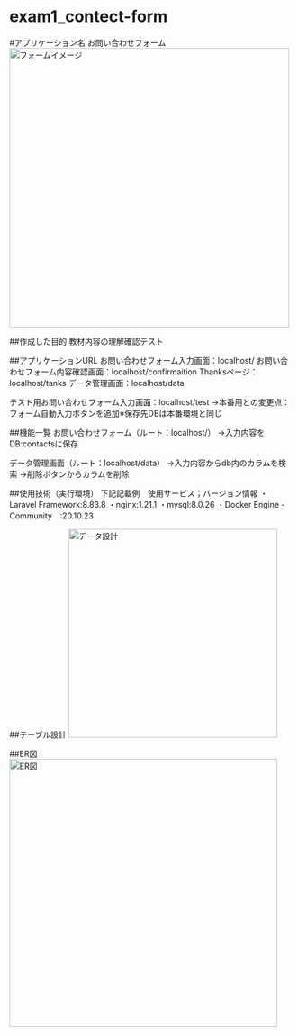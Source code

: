 # exam1_contect-form

#アプリケーション名
お問い合わせフォーム
<img width="497" alt="フォームイメージ" src="https://user-images.githubusercontent.com/92093565/236382782-39005a7f-4112-45f5-8ebf-fa6b5fddf7d6.png">


##作成した目的
教材内容の理解確認テスト

##アプリケーションURL
お問い合わせフォーム入力画面：localhost/
お問い合わせフォーム内容確認画面：localhost/confirmaition
Thanksページ：localhost/tanks
データ管理画面：localhost/data

テスト用お問い合わせフォーム入力画面：localhost/test
→本番用との変更点：フォーム自動入力ボタンを追加※保存先DBは本番環境と同じ

##機能一覧
お問い合わせフォーム（ルート：localhost/）
→入力内容をDB:contactsに保存

データ管理画面（ルート：localhost/data）
→入力内容からdb内のカラムを検索
→削除ボタンからカラムを削除

##使用技術（実行環境）
下記記載例　使用サービス；バージョン情報
・Laravel Framework:8.83.8
・nginx:1.21.1
・mysql:8.0.26
・Docker Engine - Community　:20.10.23

##テーブル設計
<img width="371" alt="データ設計" src="https://user-images.githubusercontent.com/92093565/236386554-5a757de1-a36e-46c2-b2dd-de4be6b3dafb.png">

##ER図
<img width="476" alt="ER図" src="https://user-images.githubusercontent.com/92093565/236386604-a9759405-1a5f-4217-b548-c3808d2cda6b.png">



